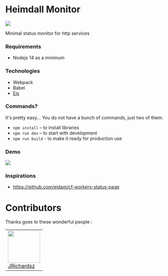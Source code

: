 # Heimdall Monitor

![](https://i.ibb.co/L0nrRLm/heimdall.png)

Minimal status monitor for http services


### Requirements

- Nodejs 14 as a minimum

### Technologies

- Webpack
- Babel
- [Ejs](https://ejs.co/)


### Commands?

It's pretty easy... You do not have a bunch of commands, just two of them:

- `npm install` – to install libraries
- `npm run dev` – to start with development
- `npm run build` - to make it ready for production use

### Demo

![](https://i.ibb.co/Ss3QHcM/heimdall-monitor-home.png)

### Inspirations

- https://github.com/eidam/cf-workers-status-page

# Contributors

Thanks goes to these wonderful people :

<table>
  <tbody>
    <td>
      <img src="https://avatars0.githubusercontent.com/u/3322836?s=460&v=4" width="100px;"/>
      <br />
      <label><a href="http://jrichardsz.github.io/">JRichardsz</a></label>
      <br />
    </td>    
  </tbody>
</table>
